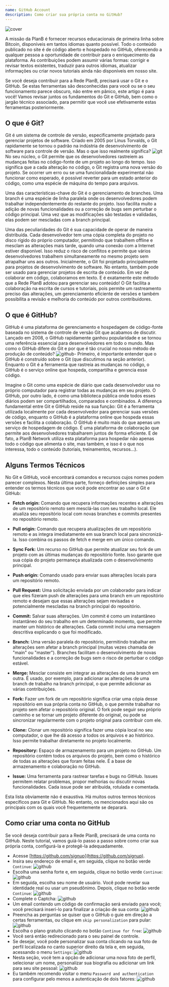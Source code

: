 ```yaml
---
name: GitHub Account
description: Como criar sua própria conta no GitHub?
---
```


![cover](assets/cover.webp)

A missão da PlanB é fornecer recursos educacionais de primeira linha sobre Bitcoin, disponíveis em tantos idiomas quanto possível. Todo o conteúdo publicado no site é de código aberto e hospedado no GitHub, oferecendo a qualquer pessoa a oportunidade de contribuir para o enriquecimento da plataforma. As contribuições podem assumir várias formas: corrigir e revisar textos existentes, traduzir para outros idiomas, atualizar informações ou criar novos tutoriais ainda não disponíveis em nosso site.

Se você deseja contribuir para a Rede PlanB, precisará usar o Git e o GitHub. Se estas ferramentas são desconhecidas para você ou se o seu funcionamento parece obscuro, não entre em pânico, este artigo é para você! Vamos revisar juntos os fundamentos do Git e GitHub, bem como o jargão técnico associado, para permitir que você use efetivamente estas ferramentas posteriormente.

## O que é Git?

Git é um sistema de controle de versão, especificamente projetado para gerenciar projetos de software. Criado em 2005 por Linus Torvalds, o Git rapidamente se tornou o padrão na indústria de desenvolvimento de software para controle de versão. Mas o que isso realmente significa?
![git](assets/11.webp)
No seu núcleo, o Git permite que os desenvolvedores rastreiem as mudanças feitas no código-fonte de um projeto ao longo do tempo. Isso significa que a cada alteração no código, o Git registra uma nova versão do projeto. Se ocorrer um erro ou se uma funcionalidade experimental não funcionar como esperado, é possível reverter para um estado anterior do código, como uma espécie de máquina do tempo para arquivos.

Uma das características-chave do Git é o gerenciamento de branches. Uma branch é uma espécie de linha paralela onde os desenvolvedores podem trabalhar independentemente do restante do projeto. Isso facilita muito a adição de novas funcionalidades ou a correção de bugs sem perturbar o código principal. Uma vez que as modificações são testadas e validadas, elas podem ser mescladas com a branch principal.

Uma das peculiaridades do Git é sua capacidade de operar de maneira distribuída. Cada desenvolvedor tem uma cópia completa do projeto no disco rígido do próprio computador, permitindo que trabalhem offline e mesclam as alterações mais tarde, quando uma conexão com a Internet estiver disponível. Isso reduz o risco de conflitos e permite que vários desenvolvedores trabalhem simultaneamente no mesmo projeto sem atrapalhar uns aos outros.
Inicialmente, o Git foi projetado principalmente para projetos de desenvolvimento de software. No entanto, também pode ser usado para gerenciar projetos de escrita de conteúdo. Em vez de colaborar em código, colaboramos em texto. E é exatamente este método que a Rede PlanB adotou para gerenciar seu conteúdo! O Git facilita a colaboração na escrita de cursos e tutoriais, pois permite um rastreamento preciso das alterações, um gerenciamento eficiente de versões e também possibilita a revisão e melhoria do conteúdo por outros contribuidores.
## O que é GitHub?

GitHub é uma plataforma de gerenciamento e hospedagem de código-fonte baseada no sistema de controle de versão Git que acabamos de discutir. Lançado em 2008, o GitHub rapidamente ganhou popularidade e se tornou uma referência essencial para desenvolvedores em todo o mundo. Mas como o GitHub difere do Git e por que é tão crucial no nosso método de produção de conteúdo?
![github-](assets/12.webp)
Primeiro, é importante entender que o GitHub é construído sobre o Git (que discutimos na seção anterior). Enquanto o Git é a ferramenta que rastreia as mudanças no código, o GitHub é o serviço online que hospeda, compartilha e gerencia esse código.

Imagine o Git como uma espécie de diário que cada desenvolvedor usa no próprio computador para registrar todas as mudanças em seu projeto. O GitHub, por outro lado, é como uma biblioteca pública onde todos esses diários podem ser compartilhados, comparados e combinados.
A diferença fundamental entre Git e GitHub reside na sua função: Git é a ferramenta utilizada localmente por cada desenvolvedor para gerenciar suas versões de código, enquanto o GitHub é a plataforma online que hospeda essas versões e facilita a colaboração.
O GitHub é muito mais do que apenas um serviço de hospedagem de código. É uma plataforma de colaboração que permite aos desenvolvedores trabalharem juntos de forma eficiente. E de fato, a PlanB Network utiliza esta plataforma para hospedar não apenas todo o código que alimenta o site, mas também, e isso é o que nos interessa, todo o conteúdo (tutoriais, treinamentos, recursos...).

## Alguns Termos Técnicos

No Git e GitHub, você encontrará comandos e recursos cujos nomes podem parecer complexos. Nesta última parte, forneço definições simples para entender os termos técnicos que você pode encontrar ao usar o Git e GitHub:

- **Fetch origin:** Comando que recupera informações recentes e alterações de um repositório remoto sem mesclá-las com seu trabalho local. Ele atualiza seu repositório local com novas branches e commits presentes no repositório remoto.

- **Pull origin:** Comando que recupera atualizações de um repositório remoto e as integra imediatamente em sua branch local para sincronizá-la. Isso combina os passos de fetch e merge em um único comando.
- **Sync Fork:** Um recurso no GitHub que permite atualizar seu fork de um projeto com as últimas mudanças do repositório fonte. Isso garante que sua cópia do projeto permaneça atualizada com o desenvolvimento principal.
- **Push origin:** Comando usado para enviar suas alterações locais para um repositório remoto.

- **Pull Request:** Uma solicitação enviada por um colaborador para indicar que eles fizeram push de alterações para uma branch em um repositório remoto e desejam que essas alterações sejam revisadas e potencialmente mescladas na branch principal do repositório.

- **Commit:** Salvar suas alterações. Um commit é como um instantâneo instantâneo do seu trabalho em um determinado momento, que permite manter um histórico de alterações. Cada commit inclui uma mensagem descritiva explicando o que foi modificado.

- **Branch:** Uma versão paralela do repositório, permitindo trabalhar em alterações sem afetar a branch principal (muitas vezes chamada de "main" ou "master"). Branches facilitam o desenvolvimento de novas funcionalidades e a correção de bugs sem o risco de perturbar o código estável.

- **Merge:** Mesclar consiste em integrar as alterações de uma branch em outra. É usado, por exemplo, para adicionar as alterações de uma branch de trabalho na branch principal, o que permite adicionar as várias contribuições.

- **Fork:** Fazer um fork de um repositório significa criar uma cópia desse repositório em sua própria conta no GitHub, o que permite trabalhar no projeto sem afetar o repositório original. O fork pode seguir seu próprio caminho e se tornar um projeto diferente do original, ou pode se sincronizar regularmente com o projeto original para contribuir com ele.

- **Clone:** Clonar um repositório significa fazer uma cópia local no seu computador, o que lhe dá acesso a todos os arquivos e ao histórico. Isso permite trabalhar diretamente no projeto localmente.

- **Repository:** Espaço de armazenamento para um projeto no GitHub. Um repositório contém todos os arquivos do projeto, bem como o histórico de todas as alterações que foram feitas nele. É a base de armazenamento e colaboração no GitHub.

- **Issue:** Uma ferramenta para rastrear tarefas e bugs no GitHub. Issues permitem relatar problemas, propor melhorias ou discutir novas funcionalidades. Cada issue pode ser atribuída, rotulada e comentada.

Esta lista obviamente não é exaustiva. Há muitos outros termos técnicos específicos para Git e GitHub. No entanto, os mencionados aqui são os principais com os quais você frequentemente se deparará.

## Como criar uma conta no GitHub

Se você deseja contribuir para a Rede PlanB, precisará de uma conta no GitHub. Neste tutorial, vamos guiá-lo passo a passo sobre como criar sua própria conta, configurá-la e protegê-la adequadamente.

- Acesse [https://github.com/signup](https://github.com/signup). 
- Insira seu endereço de email e, em seguida, clique no botão verde `Continue`:
![github](assets/1.webp)
- Escolha uma senha forte e, em seguida, clique no botão verde `Continue`:
![github](assets/2.webp)
- Em seguida, escolha seu nome de usuário. Você pode revelar sua identidade real ou usar um pseudônimo. Depois, clique no botão verde `Continue`:
![github](assets/3.webp)
- Complete o Captcha:
![github](assets/4.webp)
- Um email contendo um código de confirmação será enviado para você; você precisará inseri-lo para finalizar a criação de sua conta:
![github](assets/5.webp)
- Preencha as perguntas se quiser que o GitHub o guie em direção a certas ferramentas, ou clique em `skip personalization` para pular:
![github](assets/6.webp)
- Escolha o plano gratuito clicando no botão `Continue for free`:
![github](assets/7.webp)
- Você será então redirecionado para o seu painel de controle.
- Se desejar, você pode personalizar sua conta clicando na sua foto de perfil localizada no canto superior direito da tela e, em seguida, acessando o menu `Settings`:
![github](assets/8.webp)
- Nesta seção, você tem a opção de adicionar uma nova foto de perfil, selecionar um nome, personalizar sua biografia ou adicionar um link para seu site pessoal:
![github](assets/9.webp)
- Eu também recomendo visitar o menu `Password and authentication` para configurar pelo menos a autenticação de dois fatores:
![github](assets/10.webp)
